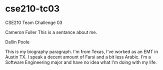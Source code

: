 # cse210-tc03
CSE210 Team Challenge 03

Cameron Fuller
This is a sentance about me. 


Dallin Poole

This is my biography paragraph. I'm from Texas, I've worked as an EMT in
Austin TX. I speak a decent amount of Farsi and a bit less Arabic. 
I'm a Software Engineering major and have no idea what I'm doing with my life.

